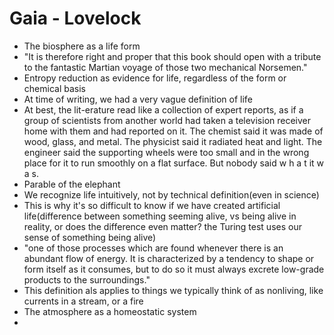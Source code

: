 # Gaia - Lovelock
- The biosphere as a life form
- "It is therefore right and proper that this book should open with a tribute to the fantastic Martian voyage of those two mechanical Norsemen."
-  Entropy reduction as evidence for life, regardless of the form or chemical basis
- At time of writing, we had a very vague definition of life
- At best, the lit-erature read like a collection of expert reports, as if a group of scientists from another world had taken a television receiver home with them and had reported on it. The chemist said it was made of wood, glass, and metal. The physicist said it radiated heat and light. The engineer said the supporting wheels were too small and in the wrong place for it to run smoothly on a flat surface. But nobody said w h a t it w a s.
- Parable of the elephant
- We recognize life intuitively, not by technical definition(even in science)
- This is why it's so difficult to know if we have created artificial life(difference between something seeming alive, vs being alive in reality, or does the difference even matter? the Turing test uses our sense of something being alive)  
- "one of those processes which are found whenever there is an abundant flow of energy. It is characterized by a tendency to shape or form itself as it consumes, but to do so it must always excrete low-grade products to the surroundings."
- This definition als applies to things we typically think of as nonliving, like currents in a stream, or a fire
- The atmosphere as a homeostatic system
- 

